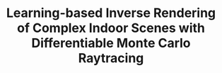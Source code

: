 ---
title: "Learning-based Inverse Rendering of Complex Indoor Scenes with Differentiable Monte Carlo Raytracing"
collection: publications
venue: 'SIGGRAPH Asia'
paperurl: 'https://jingsenzhu.github.io/invrend/files/final_paper.pdf'
authors: 'Jingsen Zhu, Fujun Luan, Yuchi Huo, Zihao Lin, <b>Zhihua Zhong</b>, Dianbing Xi, Rui Wang, Hujun Bao, Jiaxiang Zheng, Rui Tang'
project: 'https://jingsenzhu.github.io/invrend/'
code: 'https://github.com/jingsenzhu/IndoorInverseRendering/'
dataset: 'https://interiorverse.github.io/'
---